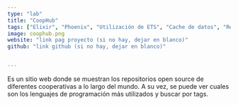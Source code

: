 ```yaml
---
type: "lab"
title: "CoopHub"
tags: ["Elixir", "Phoenix", "Utilización de ETS", "Cache de datos", "ReactJS", "Api y acciones de GitHub"]
image: coophub.png
website: "link pag proyecto (si no hay, dejar en blanco)"
github: "link github (si no hay, dejar en blanco)"


---
```


Es un sitio web donde se muestran los repositorios open source de diferentes cooperativas a lo largo del mundo. 
A su vez, se puede ver cuales son los lenguajes de programación más utilizados y buscar por tags.